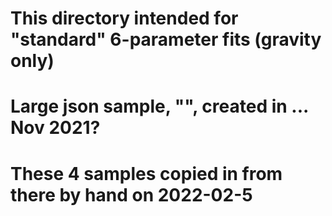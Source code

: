 # This directory intended for "standard" 6-parameter fits (gravity only)
# Large json sample, "", created in ... Nov 2021? 
# These 4 samples copied in from there by hand on 2022-02-5
